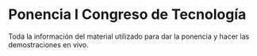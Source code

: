 # **Ponencia I Congreso de Tecnología**  

Toda la información del material utilizado para dar la ponencia y hacer las demostraciones en vivo.


